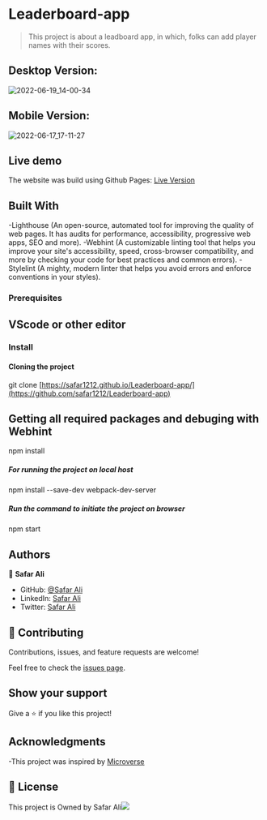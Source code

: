 # Leaderboard-app

> This project is about a leadboard app, in which, folks can add player names with their scores.

## Desktop Version:

![2022-06-19_14-00-34](https://user-images.githubusercontent.com/78845635/174473758-672087bb-bc5c-4e89-8203-da7225acd065.jpg)

## Mobile Version:

![2022-06-17_17-11-27](https://user-images.githubusercontent.com/78845635/174473769-c84278c1-2573-4a10-ab3a-07c235751841.jpg)


## Live demo

The website was build using Github Pages: [Live Version](https://safar1212.github.io/Leaderboard-app/)

## Built With

-Lighthouse (An open-source, automated tool for improving the quality of web pages. It has audits for performance, accessibility, progressive web apps, SEO and more).
-Webhint (A customizable linting tool that helps you improve your site's accessibility, speed, cross-browser compatibility, and more by checking your code for best practices and common errors).
-Stylelint (A mighty, modern linter that helps you avoid errors and enforce conventions in your styles).

### Prerequisites

## VScode or other editor

### Install

#### Cloning the project



git clone [https://safar1212.github.io/Leaderboard-app/](https://github.com/safar1212/Leaderboard-app) <Your-Build-Directory>


## Getting all required packages and debuging with Webhint

npm install

##### For running the project on local host

npm install --save-dev webpack-dev-server

##### Run the command to initiate the project on browser

npm start


## Authors

👤 **Safar Ali**

- GitHub: [@Safar Ali](https://github.com/safar1212)
- LinkedIn: [Safar Ali](https://www.linkedin.com/in/safar-ali999/)
- Twitter: [Safar Ali](https://twitter.com/SafarAli999)
 


## 🤝 Contributing

Contributions, issues, and feature requests are welcome!

Feel free to check the [issues page](https://github.com/safar1212/Leaderboard-app/issues).

## Show your support

Give a ⭐️ if you like this project!

## Acknowledgments

-This project was inspired by [Microverse](https://www.microverse.org/)

## 📝 License

This project is Owned by Safar Ali![](https://img.shields.io/badge/Microverse-blueviolet)
